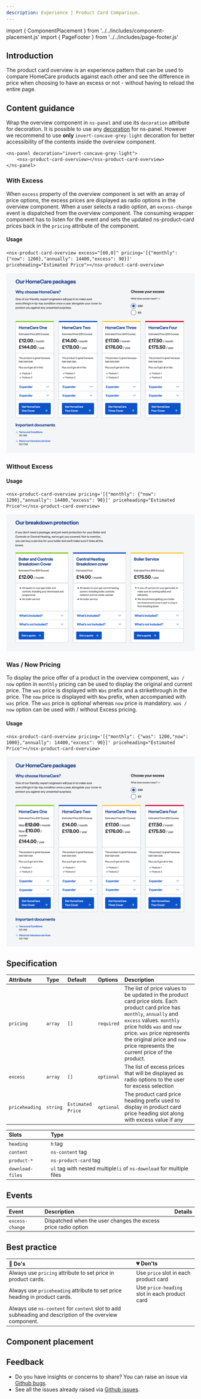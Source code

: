 ```yaml
---
description: Experience | Product Card Comparison.
---
```


import { ComponentPlacement } from '../../includes/component-placement.js'
import { PageFooter } from '../../includes/page-footer.js'

## Introduction

The product card overview is an experience pattern that can be used to compare HomeCare products against each other and see the difference in price when choosing to have an excess or not - without having to reload the entire page.

## Content guidance

Wrap the overview component in `ns-panel` and use its `decoration` attribute for decoration. It is possible to use any [decoration](ns-panel#specification) for ns-panel. However we recommend to use **only** `invert-concave-grey-light` decoration for better accessibility of the contents inside the overview component.

```markup
<ns-panel decoration="invert-concave-grey-light">
    <nsx-product-card-overview></nsx-product-card-overview>
</ns-panel>
```

### With Excess

When `excess` property of the overview component is set with an array of price options, the excess prices are displayed as radio options in the overview component. When a user selects a radio option, an `excess-change` event is dispatched from the overview component. The consuming wrapper component has to listen for the event and sets the updated ns-product-card prices back in the `pricing` attribute of the component.

#### Usage

```markup
<nsx-product-card-overview excess="[60,0]" pricing='[{"monthly": {"now": 1200},"annually": 14400,"excess": 90}]' priceheading="Estimated Price"></nsx-product-card-overview>
```

![Experience pattern - Product Card Overview with Excess](images/nsx-product-card-overview/content-guidance-excess.webp)

### Without Excess

#### Usage

```markup
<nsx-product-card-overview pricing='[{"monthly": {"now": 1200},"annually": 14400,"excess": 90}]' priceheading="Estimated Price"></nsx-product-card-overview>
```

![Experience pattern - Product Card Overview - Without Excess](images/nsx-product-card-overview/content-guidance-without-excess.webp)

### Was / Now Pricing

To display the price offer of a product in the overview component, `was / now` option in `monthly` pricing can be used to display the original and current price. The `was` price is displayed with `Was` prefix and a strikethrough in the price. The `now` price is displayed with `Now` prefix, when accompanied with `was` price. The `was` price is optional whereas `now` price is mandatory. `was / now` option can be used with / without Excess pricing.

#### Usage

```markup
<nsx-product-card-overview pricing='[{"monthly": {"was": 1200,"now": 1000},"annually": 14400,"excess": 90}]' priceheading="Estimated Price"></nsx-product-card-overview>
```

![Experience pattern - Product Card Overview - Was / Now Pricing](images/nsx-product-card-overview/content-guidance-was-now-price.webp)

## Specification

| Attribute | Type | Default | Options | Description |
| :--- | :--- | :--- | :--- | :------ |
| `pricing` | `array` | `[]` | `required` | The list of price values to be updated in the product card price slots. Each product card price has `monthly`, `annually` and `excess` values. `monthly` price holds  `was` and `now` price. `was` price represents the original price and `now` price represents the current price of the product. |
| `excess` | `array` | `[]` | `optional` | The list of excess prices that will be displayed as radio options to the user for excess selection|
| `priceheading` | `string` | `Estimated Price` | `optional` | The product card price heading prefix used to display in product card price heading slot along with excess value if any|

| Slots | Type |
| :--- | :--- |
| `heading` | `h` tag |
| `content` | `ns-content` tag |
| `product-*` |  `ns-product-card` tag |
| `download-files` | `ul` tag with nested multiple`li` of `ns-download` for multiple files |

## Events

| Event | Description | Details |
| :--- | :-----| :--- |
| `excess-change` | Dispatched when the user changes the excess price radio option | |

## Best practice

| 💚 Do's | 💔 Don'ts |
| :--- | :--- |
| Always use `pricing` attribute to set price in product cards. | Use `price` slot in each product card  |
| Always use `priceheading` attribute to set price heading in product cards. | Use `price-heading` slot in each product card |
| Always use `ns-content` for `content` slot to add subheading and description of the overview component. |  |

## Component placement

<ComponentPlacement component="nsx-product-card-overview" parentComponents="ns-panel"></ComponentPlacement>

## Feedback

* Do you have insights or concerns to share? You can raise an issue via [Github bugs](https://github.com/ConnectedHomes/nucleus/issues/new?assignees=&labels=Bug&template=a--bug-report.md&title=[bug]%20[nsx-marketing-consent]).
* See all the issues already raised via [Github issues](https://github.com/connectedHomes/nucleus/issues?utf8=%E2%9C%93&q=is%3Aopen+is%3Aissue+label%3ABug+[nsx-marketing-consent]).

<PageFooter></PageFooter>

